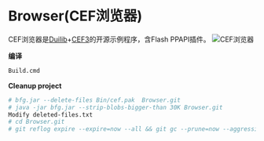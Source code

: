 # Browser(CEF浏览器)
  CEF浏览器是[Duilib](https://github.com/sanwer/DuiLib)+[CEF3](https://github.com/sanwer/libcef)的开源示例程序，含Flash PPAPI插件。
  ![CEF浏览器](https://github.com/sanwer/Browser/blob/master/Demo.png)

**编译**
```sh
Build.cmd
```

**Cleanup project**
```sh
# bfg.jar --delete-files Bin/cef.pak  Browser.git
# java -jar bfg.jar --strip-blobs-bigger-than 30K Browser.git
Modify deleted-files.txt
# cd Browser.git
# git reflog expire --expire=now --all && git gc --prune=now --aggressive

```
